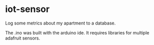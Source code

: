 # iot-sensor

Log some metrics about my apartment to a database.

The .ino was built with the arduino ide. It requires libraries for multiple
adafruit sensors.

